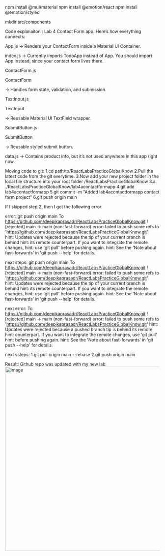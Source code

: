  npm install @mui/material
 npm install @emotion/react
npm install @emotion/styled

mkdir src/components

Code explanaiton : Lab 4 Contact Form app. Here’s how everything connects:

App.js → Renders your ContactForm inside a Material UI Container.

index.js → Currently imports TodoApp instead of App.
You should import App instead, since your contact form lives there.

ContactForm.js

ContactForm

 → Handles form state, validation, and submission.

TextInput.js

TextInput

 → Reusable Material UI TextField wrapper.

SubmitButton.js

SubmitButton

 → Reusable styled submit button.

data.js → Contains product info, but it’s not used anywhere in this app right now.

Moving code to git:
1.cd path/to/ReactLabsPracticeGlobalKnow
2.Pull the latest code from the git everytime.
3.Now add your new project folder in the local file structure into your root folder /ReactLabsPracticeGlobalKnow
  3.a. ./ReactLabsPracticeGlobalKnow/lab4acontactformapp
4.git add lab4acontactformapp
5.git commit -m "Added lab4acontactformapp contact form project"
6.git push origin main


If I skipped step 2, then I got the following error:

error:
git push origin main
To https://github.com/deepikaprasadr/ReactLabsPracticeGlobalKnow.git
 ! [rejected]        main -> main (non-fast-forward)
error: failed to push some refs to 'https://github.com/deepikaprasadr/ReactLabsPracticeGlobalKnow.git'  
hint: Updates were rejected because the tip of your current branch is behind
hint: its remote counterpart. If you want to integrate the remote changes,
hint: use 'git pull' before pushing again.
hint: See the 'Note about fast-forwards' in 'git push --help' for details.

next steps:
git push origin main
To https://github.com/deepikaprasadr/ReactLabsPracticeGlobalKnow.git
 ! [rejected]        main -> main (non-fast-forward)
error: failed to push some refs to 'https://github.com/deepikaprasadr/ReactLabsPracticeGlobalKnow.git'  
hint: Updates were rejected because the tip of your current branch is behind
hint: its remote counterpart. If you want to integrate the remote changes,
hint: use 'git pull' before pushing again.
hint: See the 'Note about fast-forwards' in 'git push --help' for details.

next error:
To https://github.com/deepikaprasadr/ReactLabsPracticeGlobalKnow.git ! [rejected] main -> main (non-fast-forward) error: failed to push some refs to 'https://github.com/deepikaprasadr/ReactLabsPracticeGlobalKnow.git' hint: Updates were rejected because a pushed branch tip is behind its remote hint: counterpart. If you want to integrate the remote changes, use 'git pull' hint: before pushing again. hint: See the 'Note about fast-forwards' in 'git push --help' for details.

next ssteps:
1.git pull origin main --rebase
2.git push origin main

Result:
Github repo was updated with my new lab:
<img width="893" height="599" alt="image" src="https://github.com/user-attachments/assets/7826c336-a556-4c9e-bc08-e61b7e40ed3a" />

